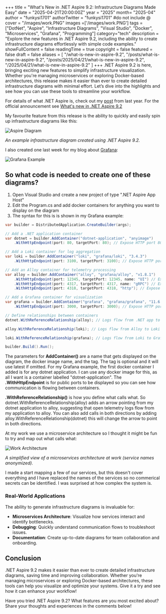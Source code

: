 +++
title = "What's New in .NET Aspire 9.2: Infrastructure Diagrams Made Easy"
date = "2025-04-21T20:00:00Z"
year = "2025"
month= "2025-04"
author = "funkysi1701"
authorTwitter = "funkysi1701" #do not include @
cover = "/images/work.PNG"
images =['/images/work.PNG']
tags = ["DotNet", "Aspire", "Infrastructure Diagrams", "Visual Studio", "Docker", "Microservices", "Grafana", "Programming"]
category="tech"
description = "Explore the new features in .NET Aspire 9.2, including the ability to create infrastructure diagrams effortlessly with simple code examples."
showFullContent = false
readingTime = true
copyright = false
featured = false
draft = false
aliases = [
    "/what-is-new-in-aspire-9.2",
    "/posts/what-is-new-in-aspire-9.2",
    "/posts/2025/04/21/what-is-new-in-aspire-9.2",
    "/2025/04/21/what-is-new-in-aspire-9.2" 
]
+++
.NET Aspire 9.2 is here, bringing exciting new features to simplify infrastructure visualization. Whether you're managing microservices or exploring Docker-based architectures, this release makes it easier than ever to create detailed infrastructure diagrams with minimal effort. Let’s dive into the highlights and see how you can use these tools to streamline your workflow.

For details of what .NET Aspire is, check out my [post](/posts/2024/aspire) from last year. For the official announcement see [What's new in .NET Aspire 9.2](https://learn.microsoft.com/en-us/dotnet/aspire/whats-new/dotnet-aspire-9.2)

My favourite feature from this release is the ability to quickly and easily spin up infrastructure diagrams like this:

![Aspire Diagram](/images/aspire-9.2.jpg)

*An example infrastructure diagram created using .NET Aspire 9.2.*

I also created one last week for my blog about [Grafana](/posts/2025/opentelemetry-logs/):

![Grafana Example](/images/grafana-loki-arch.png)

## So what code is needed to create one of these diagrams?

1) Open Visual Studio and create a new project of type ".NET Aspire App Host"
2) Edit the Program.cs and add docker containers for anything you want to display on the diagram
3) The syntax for this is is shown in my Grafana example:

```csharp
var builder = DistributedApplication.CreateBuilder(args);

// Add a .NET application container
var dotnet = builder.AddContainer("dotnet-application", "anyimage")
    .WithHttpEndpoint(port: 80, targetPort: 80); // Expose HTTP port 80

// Add a Loki container for log aggregation
var loki = builder.AddContainer("loki", "grafana/loki", "3.4.3")
    .WithHttpEndpoint(port: 3100, targetPort: 3100); // Expose HTTP port 3100

// Add an Alloy container for telemetry processing
var alloy = builder.AddContainer("alloy", "grafana/alloy", "v1.8.1")
    .WithHttpEndpoint(port: 12345, targetPort: 12345, name: "UI") // Expose UI
    .WithHttpEndpoint(port: 4317, targetPort: 4317, name: "gRPC") // Expose gRPC
    .WithHttpEndpoint(port: 4318, targetPort: 4318, "http"); // Expose HTTP

// Add a Grafana container for visualization
var grafana = builder.AddContainer("grafana", "grafana/grafana", "11.6.0")
    .WithHttpEndpoint(port: 3000, targetPort: 3000); // Expose HTTP port 3000

// Define relationships between containers
dotnet.WithReferenceRelationship(alloy); // Logs flow from .NET app to Alloy

alloy.WithReferenceRelationship(loki); // Logs flow from Alloy to Loki

loki.WithReferenceRelationship(grafana); // Logs flow from Loki to Grafana

builder.Build().Run();
```

The parameters for **AddContainer()** are a name that gets displayed on the diagram, the docker image name, and the tag. The tag is optional and it will use latest if omitted. For my Grafana example, the first docker container I added is for any dotnet application. I can use any docker image for this, as all I want is a container labelled "dotnet-application". The **.WithHttpEndpoint** is for public ports to be displayed so you can see how communication is flowing between containers.

**.WithReferenceRelationship()** is how you define what calls what. So dotnet.WithReferenceRelationship(alloy) adds an arrow pointing from my dotnet application to alloy, suggesting that open telemetry logs flow from my application to alloy. You can also add calls in both directions by adding alloy.WithReferenceRelationship(dotnet) this will change the arrow to point in both directions.

At my work we use a microservice architecture so I thought it might be fun to try and map out what calls what:

![Work Architecture](/images/work.PNG)

*A simplified view of a microservices architecture at work (service names anonymized).*

I made a start mapping a few of our services, but this doesn't cover everything and I have replaced the names of the services so no commerical secrets can be identified. I was surprised at how complex the system is.

### Real-World Applications

The ability to generate infrastructure diagrams is invaluable for:

- **Microservices Architecture**: Visualize how services interact and identify bottlenecks.
- **Debugging**: Quickly understand communication flows to troubleshoot issues.
- **Documentation**: Create up-to-date diagrams for team collaboration and onboarding.

## Conclusion

.NET Aspire 9.2 makes it easier than ever to create detailed infrastructure diagrams, saving time and improving collaboration. Whether you're managing microservices or exploring Docker-based architectures, these tools can help you visualize and optimize your systems. Give it a try and see how it can enhance your workflow!

Have you tried .NET Aspire 9.2? What features are you most excited about? Share your thoughts and experiences in the comments below!
